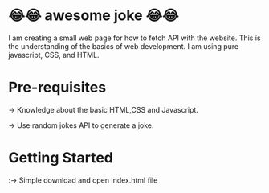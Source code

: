 # 😂😂 awesome joke  😂😂
I am creating a small web page for how to fetch API with the website. This is the understanding of the basics of web development. I am using pure javascript, CSS, and HTML.
# Pre-requisites
→ Knowledge about the basic HTML,CSS and Javascript.

→ Use random jokes API to generate a joke.

# Getting Started
:-> Simple download and open index.html file
